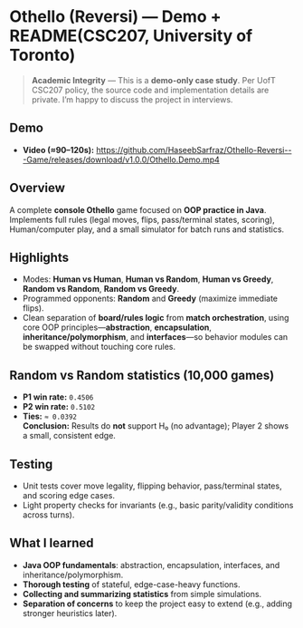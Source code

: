# Othello (Reversi) — Demo + README(CSC207, University of Toronto)

> **Academic Integrity** — This is a **demo-only case study**. Per UofT CSC207 policy, the source code and implementation details are private. I’m happy to discuss the project in interviews.

## Demo
- **Video (≈90–120s):** https://github.com/HaseebSarfraz/Othello-Reversi---Game/releases/download/v1.0.0/Othello.Demo.mp4

## Overview
A complete **console Othello** game focused on **OOP practice in Java**. Implements full rules (legal moves, flips, pass/terminal states, scoring), Human/computer play, and a small simulator for batch runs and statistics.

## Highlights
- Modes: **Human vs Human**, **Human vs Random**, **Human vs Greedy**, **Random vs Random**, **Random vs Greedy**.
- Programmed opponents: **Random** and **Greedy** (maximize immediate flips).
- Clean separation of **board/rules logic** from **match orchestration**, using core OOP principles—**abstraction**, **encapsulation**, **inheritance/polymorphism**, and **interfaces**—so behavior modules can be swapped without touching core rules.

## Random vs Random statistics (10,000 games)
- **P1 win rate:** `0.4506`  
- **P2 win rate:** `0.5102`  
- **Ties:** `≈ 0.0392`  
**Conclusion:** Results do **not** support H₀ (no advantage); Player 2 shows a small, consistent edge.

## Testing
- Unit tests cover move legality, flipping behavior, pass/terminal states, and scoring edge cases.
- Light property checks for invariants (e.g., basic parity/validity conditions across turns).

## What I learned
- **Java OOP fundamentals**: abstraction, encapsulation, interfaces, and inheritance/polymorphism.
- **Thorough testing** of stateful, edge-case-heavy functions.
- **Collecting and summarizing statistics** from simple simulations.
- **Separation of concerns** to keep the project easy to extend (e.g., adding stronger heuristics later).

